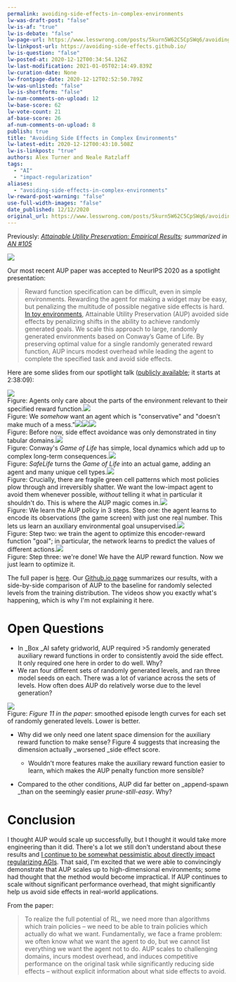 ```yaml
---
permalink: avoiding-side-effects-in-complex-environments
lw-was-draft-post: "false"
lw-is-af: "true"
lw-is-debate: "false"
lw-page-url: https://www.lesswrong.com/posts/5kurn5W62C5CpSWq6/avoiding-side-effects-in-complex-environments
lw-linkpost-url: https://avoiding-side-effects.github.io/
lw-is-question: "false"
lw-posted-at: 2020-12-12T00:34:54.126Z
lw-last-modification: 2021-01-05T02:14:49.839Z
lw-curation-date: None
lw-frontpage-date: 2020-12-12T02:52:50.789Z
lw-was-unlisted: "false"
lw-is-shortform: "false"
lw-num-comments-on-upload: 12
lw-base-score: 62
lw-vote-count: 21
af-base-score: 26
af-num-comments-on-upload: 8
publish: true
title: "Avoiding Side Effects in Complex Environments"
lw-latest-edit: 2020-12-12T00:43:10.508Z
lw-is-linkpost: "true"
authors: Alex Turner and Neale Ratzlaff
tags: 
  - "AI"
  - "impact-regularization"
aliases: 
  - "avoiding-side-effects-in-complex-environments"
lw-reward-post-warning: "false"
use-full-width-images: "false"
date_published: 12/12/2020
original_url: https://www.lesswrong.com/posts/5kurn5W62C5CpSWq6/avoiding-side-effects-in-complex-environments
---
```

Previously: [_Attainable Utility Preservation: Empirical Results_](/attainable-utility-preservation-empirical-results)_; summarized in_ [_AN #105_](https://www.lesswrong.com/posts/gWRJDwqHnmJhurXgo/an-105-the-economic-trajectory-of-humanity-and-what-we-might#PREVENTING_BAD_BEHAVIOR_)

![](/static/images/posts/2526ca684eae62e8d1fc595b335044d649df02f30f2331b2.avif)

Our most recent AUP paper was accepted to NeurIPS 2020 as a spotlight presentation:

> Reward function specification can be difficult, even in simple environments. Rewarding the agent for making a widget may be easy, but penalizing the multitude of possible negative side effects is hard. [In toy environments](https://arxiv.org/abs/1902.09725), Attainable Utility Preservation (AUP) avoided side effects by penalizing shifts in the ability to achieve randomly generated goals. We scale this approach to large, randomly generated environments based on Conway’s Game of Life. By preserving optimal value for a single randomly generated reward function, AUP incurs modest overhead while leading the agent to complete the specified task and avoid side effects.

Here are some slides from our spotlight talk ([publicly available](https://nips.cc/virtual/2020/public/session_oral_21090.html?fbclid=IwAR2tlTJHC7pZoFDDgCBoPNeUDpepXuFA-DrEH-zrDGOVjTB7hJzfCbIy5Gg); it starts at 2:38:09):

![](/static/images/posts/5d8db03fe692d0a310f42ec0c249a6b2be892ea6e84ec762.avif)
<br/>Figure: Agents only care about the parts of the environment relevant to their specified reward function.![](/static/images/posts/11973d84ffe3b4c8b56ebfe90261e336e126ad93cdda39a5.avif)
<br/>Figure: We _somehow_ want an agent which is "conservative" and "doesn't make much of a mess."![](/static/images/posts/fc33883d8d8accf1d88b5281873b491a4656bf87bd738cc7.avif)![](/static/images/posts/19247989a8c519fbc27fc9d100129444d4ca2f86968a9a8b.avif)![](https://39669.cdn.cke-cs.com/rQvD3VnunXZu34m86e5f/images/27b61d7c2b20d763836e0f4205fc5cb0b043d8c999d9513b.png)
<br/>Figure: Before now, side effect avoidance was only demonstrated in tiny tabular domains.![](https://39669.cdn.cke-cs.com/rQvD3VnunXZu34m86e5f/images/2b563e34fa6fa1f80fcf5992515e3911668f03e0297e547b.png)
<br/>Figure: Conway's _Game of Life_ has simple, local dynamics which add up to complex long-term consequences.![](https://39669.cdn.cke-cs.com/rQvD3VnunXZu34m86e5f/images/bc36232e143377cc3fb23ec0eaf31d162c17fa41698f8356.png)
<br/>Figure: _SafeLife_ turns the _Game of Life_ into an actual game, adding an agent and many unique cell types.![](https://avoiding-side-effects.github.io/assets/img/explanation.png)
<br/>Figure: Crucially, there are fragile green cell patterns which most policies plow through and irreversibly shatter. We want the low-impact agent to avoid them whenever possible, _without_ telling it what in particular it shouldn't do. This is where the AUP magic comes in.![](https://39669.cdn.cke-cs.com/rQvD3VnunXZu34m86e5f/images/ec7027afd67e6d8d0d76cdf6f6f0ce4f1ca66561460c376e.png)
<br/>Figure: We learn the AUP policy in 3 steps. Step one: the agent learns to encode its observations (the game screen) with just one real number. This lets us learn an auxiliary environmental goal unsupervised.![](/static/images/posts/8e06d19568bf8cf2aa3f1ae7cb68237f739e7e8526d16e69.avif)
<br/>Figure: Step two: we train the agent to optimize this encoder-reward function "goal"; in particular, the network learns to predict the values of different actions.![](/static/images/posts/ceedff3b01f8e4dd70c483030f9855e623643aa85c40b226.avif)
<br/>Figure: Step three: we're done! We have the AUP reward function. Now we just learn to optimize it.

The full paper is [here](https://arxiv.org/pdf/2006.06547.pdf). Our [Github.io page](https://avoiding-side-effects.github.io) summarizes our results, with a side-by-side comparison of AUP to the baseline for randomly selected levels from the training distribution. The videos show you exactly what's happening, which is why I'm not explaining it here. 

# Open Questions

- In _Box _AI safety gridworld, AUP required >5 randomly generated auxiliary reward functions in order to consistently avoid the side effect. It only required one here in order to do well. Why?
- We ran four different sets of randomly generated levels, and ran three model seeds on each. There was a lot of variance across the sets of levels. How often does AUP do relatively worse due to the level generation?

![](https://39669.cdn.cke-cs.com/rQvD3VnunXZu34m86e5f/images/a2648ed5ddce10481462919b3c0008d232082e2eebcea498.png)
<br/>Figure: _Figure 11 in the paper_: smoothed episode length curves for each set of randomly generated levels. Lower is better.
- Why did we only need one latent space dimension for the auxiliary reward function to make sense? Figure 4 suggests that increasing the dimension actually _worsened _side effect score.
  - Wouldn't more features make the auxiliary reward function easier to learn, which makes the AUP penalty function more sensible?

- Compared to the other conditions, AUP did far better on _append-spawn _than on the seemingly easier _prune-still-easy_. Why?

# Conclusion

I thought AUP would scale up successfully, but I thought it would take more engineering than it did. There's a lot we still don't understand about these results and [I continue to be somewhat pessimistic about directly impact regularizing AGIs](/excitement-about-impact-measures). That said, I'm excited that we were able to convincingly demonstrate that AUP scales up to high-dimensional environments; some had thought that the method would become impractical. If AUP continues to scale without significant performance overhead, that might significantly help us avoid side effects in real-world applications.

From the paper:

> To realize the full potential of RL, we need more than algorithms which train policies – we need to be able to train policies which actually do what we want. Fundamentally, we face a frame problem: we often know what we want the agent to do, but we cannot list everything we want the agent not to do. AUP scales to challenging domains, incurs modest overhead, and induces competitive performance on the original task while significantly reducing side effects – without explicit information about what side effects to avoid.